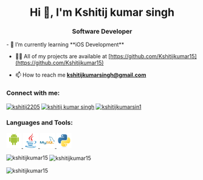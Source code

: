 <h1 align="center">Hi 👋, I'm Kshitij kumar singh</h1>
<h3 align="center">Software Developer</h3>
- 🌱 I’m currently learning **iOS Development**

- 👨‍💻 All of my projects are available at [https://github.com/Kshitijkumar15](https://github.com/Kshitijkumar15)

- 📫 How to reach me **kshitijkumarsingh@gmail.com**

<h3 align="left">Connect with me:</h3>
<p align="left">
<a href="https://linkedin.com/in/kshitij2205" target="blank"><img align="center" src="https://raw.githubusercontent.com/rahuldkjain/github-profile-readme-generator/master/src/images/icons/Social/linked-in-alt.svg" alt="kshitij2205" height="30" width="40" /></a>
<a href="https://www.hackerrank.com/kshitij kumar singh" target="blank"><img align="center" src="https://raw.githubusercontent.com/rahuldkjain/github-profile-readme-generator/master/src/images/icons/Social/hackerrank.svg" alt="kshitij kumar singh" height="30" width="40" /></a>
<a href="https://www.hackerearth.com/kshitijkumarsin1" target="blank"><img align="center" src="https://raw.githubusercontent.com/rahuldkjain/github-profile-readme-generator/master/src/images/icons/Social/hackerearth.svg" alt="kshitijkumarsin1" height="30" width="40" /></a>
</p>

<h3 align="left">Languages and Tools:</h3>
<p align="left"> <a href="https://developer.android.com" target="_blank" rel="noreferrer"> <img src="https://raw.githubusercontent.com/devicons/devicon/master/icons/android/android-original-wordmark.svg" alt="android" width="40" height="40"/> </a>  </a> <a href="https://www.java.com" target="_blank" rel="noreferrer"> <img src="https://raw.githubusercontent.com/devicons/devicon/master/icons/java/java-original.svg" alt="java" width="40" height="40"/> </a> <a href="https://www.mysql.com/" target="_blank" rel="noreferrer"> <img src="https://raw.githubusercontent.com/devicons/devicon/master/icons/mysql/mysql-original-wordmark.svg" alt="mysql" width="40" height="40"/> </a> <a href="https://www.python.org" target="_blank" rel="noreferrer"> <img src="https://raw.githubusercontent.com/devicons/devicon/master/icons/python/python-original.svg" alt="python" width="40" height="40"/> </a> </p>

<p><img align="left" src="https://github-readme-stats.vercel.app/api/top-langs?username=kshitijkumar15&show_icons=true&locale=en&layout=compact" alt="kshitijkumar15" /></p>

<p>&nbsp;<img align="center" src="https://github-readme-stats.vercel.app/api?username=kshitijkumar15&show_icons=true&locale=en" alt="kshitijkumar15" /></p>

<p><img align="center" src="https://github-readme-streak-stats.herokuapp.com/?user=kshitijkumar15&" alt="kshitijkumar15" /></p>
